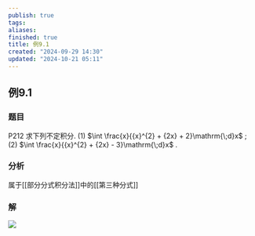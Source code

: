 ```yaml
---
publish: true
tags: 
aliases: 
finished: true
title: 例9.1
created: "2024-09-29 14:30"
updated: "2024-10-21 05:11"
---
```

## 例9.1
### 题目
P212 求下列不定积分.
(1) $\int \frac{x}{{x}^{2} + {2x} + 2}\mathrm{\;d}x$ ;
(2) $\int \frac{x}{{x}^{2} + {2x} - 3}\mathrm{\;d}x$ .
### 分析
属于[[部分分式积分法]]中的[[第三种分式]]
### 解
![](https://img.hwenyi.live/202410211311119.webp)
